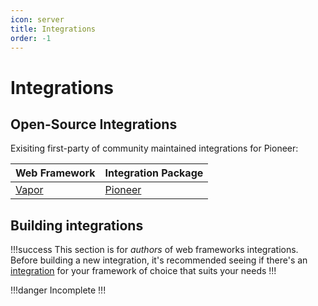 ```yaml
---
icon: server
title: Integrations
order: -1
---
```


# Integrations

## Open-Source Integrations

Exisiting first-party of community maintained integrations for Pioneer:

| Web Framework | Integration Package |
|--------|-------------|
| [Vapor](https://vapor.codes) | [Pioneer](/web-frameworks/vapor) |

## Building integrations

!!!success
This section is for *authors* of web frameworks integrations. Before building a new integration, it's recommended seeing if there's an [integration](#open-source-integrations) for your framework of choice that suits your needs
!!!

!!!danger
Incomplete
!!!
